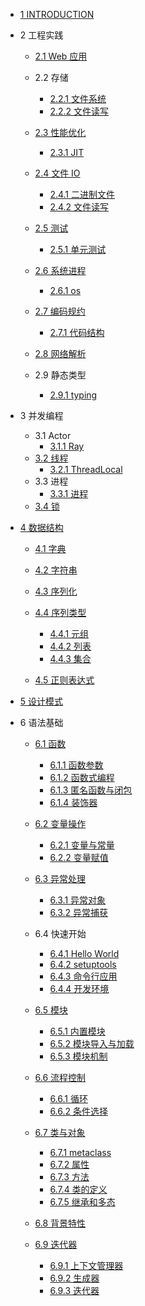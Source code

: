  - [1 INTRODUCTION](/INTRODUCTION.md)
  - 2 工程实践
    - [2.1 Web 应用](/工程实践/Web%20应用/README.md)
      
    - 2.2 存储
      - [2.2.1 文件系统](/工程实践/存储/文件系统.md)
      - [2.2.2 文件读写](/工程实践/存储/文件读写.md)
    - [2.3 性能优化](/工程实践/性能优化/README.md)
      - [2.3.1 JIT](/工程实践/性能优化/JIT.md)
    - [2.4 文件 IO](/工程实践/文件%20IO/README.md)
      - [2.4.1 二进制文件](/工程实践/文件%20IO/二进制文件.md)
      - [2.4.2 文件读写](/工程实践/文件%20IO/文件读写.md)
    - [2.5 测试](/工程实践/测试/README.md)
      - [2.5.1 单元测试](/工程实践/测试/单元测试.md)
    - [2.6 系统进程](/工程实践/系统进程/README.md)
      - [2.6.1 os](/工程实践/系统进程/os.md)
    - [2.7 编码规约](/工程实践/编码规约/README.md)
      - [2.7.1 代码结构](/工程实践/编码规约/代码结构.md)
    - [2.8 网络解析](/工程实践/网络解析/README.md)
      
    - 2.9 静态类型
      - [2.9.1 typing](/工程实践/静态类型/typing.md)
  - 3 并发编程
    - 3.1 Actor
      - [3.1.1 Ray](/并发编程/Actor/Ray.md)
    - [3.2 线程](/并发编程/线程/README.md)
      - [3.2.1 ThreadLocal](/并发编程/线程/ThreadLocal.md)
    - 3.3 进程
      - [3.3.1 进程](/并发编程/进程/进程.md)
    - [3.4 锁](/并发编程/锁/README.md)
      
  - [4 数据结构](/数据结构/README.md)
    - [4.1 字典](/数据结构/字典.md)
    - [4.2 字符串](/数据结构/字符串.md)
    - [4.3 序列化](/数据结构/序列化/README.md)
      
    - [4.4 序列类型](/数据结构/序列类型/README.md)
      - [4.4.1 元组](/数据结构/序列类型/元组.md)
      - [4.4.2 列表](/数据结构/序列类型/列表.md)
      - [4.4.3 集合](/数据结构/序列类型/集合.md)
    - [4.5 正则表达式](/数据结构/正则表达式.md)
  - [5 设计模式](/设计模式/README.md)
    
  - 6 语法基础
    - [6.1 函数](/语法基础/函数/README.md)
      - [6.1.1 函数参数](/语法基础/函数/函数参数.md)
      - [6.1.2 函数式编程](/语法基础/函数/函数式编程.md)
      - [6.1.3 匿名函数与闭包](/语法基础/函数/匿名函数与闭包.md)
      - [6.1.4 装饰器](/语法基础/函数/装饰器.md)
    - [6.2 变量操作](/语法基础/变量操作/README.md)
      - [6.2.1 变量与常量](/语法基础/变量操作/变量与常量.md)
      - [6.2.2 变量赋值](/语法基础/变量操作/变量赋值.md)
    - [6.3 异常处理](/语法基础/异常处理/README.md)
      - [6.3.1 异常对象](/语法基础/异常处理/异常对象.md)
      - [6.3.2 异常捕获](/语法基础/异常处理/异常捕获.md)
    - 6.4 快速开始
      - [6.4.1 Hello World](/语法基础/快速开始/Hello%20World.md)
      - [6.4.2 setuptools](/语法基础/快速开始/setuptools.md)
      - [6.4.3 命令行应用](/语法基础/快速开始/命令行应用.md)
      - [6.4.4 开发环境](/语法基础/快速开始/开发环境.md)
    - [6.5 模块](/语法基础/模块/README.md)
      - [6.5.1 内置模块](/语法基础/模块/内置模块.md)
      - [6.5.2 模块导入与加载](/语法基础/模块/模块导入与加载.md)
      - [6.5.3 模块机制](/语法基础/模块/模块机制.md)
    - [6.6 流程控制](/语法基础/流程控制/README.md)
      - [6.6.1 循环](/语法基础/流程控制/循环.md)
      - [6.6.2 条件选择](/语法基础/流程控制/条件选择.md)
    - [6.7 类与对象](/语法基础/类与对象/README.md)
      - [6.7.1 metaclass](/语法基础/类与对象/metaclass.md)
      - [6.7.2 属性](/语法基础/类与对象/属性.md)
      - [6.7.3 方法](/语法基础/类与对象/方法.md)
      - [6.7.4 类的定义](/语法基础/类与对象/类的定义.md)
      - [6.7.5 继承和多态](/语法基础/类与对象/继承和多态.md)
    - [6.8 背景特性](/语法基础/背景特性/README.md)
      
    - [6.9 迭代器](/语法基础/迭代器/README.md)
      - [6.9.1 上下文管理器](/语法基础/迭代器/上下文管理器.md)
      - [6.9.2 生成器](/语法基础/迭代器/生成器.md)
      - [6.9.3 迭代器](/语法基础/迭代器/迭代器.md)